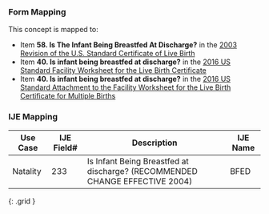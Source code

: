 ### Form Mapping
This concept is mapped to:
 * Item **58. Is The Infant Being Breastfed At Discharge?** in the [2003 Revision of the U.S. Standard Certificate of Live Birth](https://www.cdc.gov/nchs/data/dvs/birth11-03final-ACC.pdf)
 * Item **40. Is infant being breastfed at discharge?** in the [2016 US Standard Facility Worksheet for the Live Birth Certificate](https://www.cdc.gov/nchs/data/dvs/facility-worksheet-2016-508.pdf)
 * Item **40. Is infant being breastfed at discharge?** in the [2016 US Standard Attachment to the Facility Worksheet for the Live Birth Certificate for Multiple Births](https://www.cdc.gov/nchs/data/dvs/multiple-births-worksheet-2016.pdf)

### IJE Mapping

| **Use Case** | **IJE Field#** | **Description** | **IJE Name** |
| ------------ | -------------- | --------------- | ------------ |
| Natality | 233 | Is Infant Being Breastfed at discharge? (RECOMMENDED CHANGE EFFECTIVE 2004) | BFED |
{: .grid }
